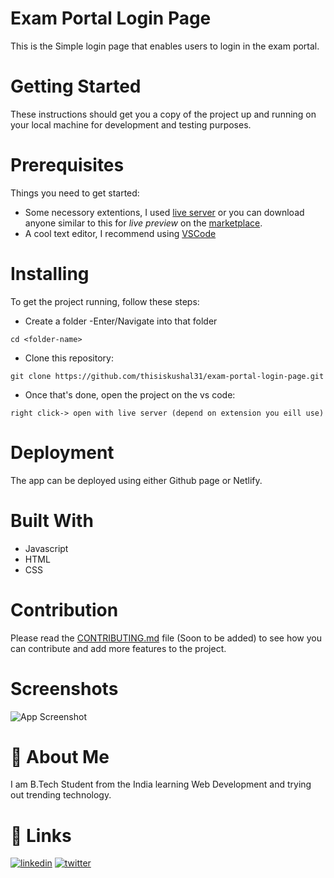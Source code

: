 # Exam Portal Login Page
This is the Simple login page that enables users to login in the exam portal.      

# Getting Started
These instructions should get you a copy of the project up and running on your local machine for development and testing purposes.

# Prerequisites
Things you need to get started:
- Some necessory extentions, I used [live server](https://marketplace.visualstudio.com/items?itemName=ritwickdey.LiveServer) or you can download anyone similar to this for *live preview* on the [marketplace](https://marketplace.visualstudio.com/).
- A cool text editor, I recommend using [VSCode](https://code.visualstudio.com/download)

# Installing
To get the project running, follow these steps:
- Create a folder
-Enter/Navigate into that folder
```
cd <folder-name>
```

- Clone this repository:
```
git clone https://github.com/thisiskushal31/exam-portal-login-page.git
```

- Once that's done, open the project on the vs code:
```
right click-> open with live server (depend on extension you eill use)
```

# Deployment
The app can be deployed using either Github page or Netlify.

# Built With
- Javascript
- HTML
- CSS

# Contribution
Please read the [CONTRIBUTING.md](#) file (Soon to be added) to see how you can contribute and add more features to the project.

# Screenshots

![App Screenshot](https://github.com/thisiskushal31/exam-portal-login-page/blob/main/images/Web_Output.png?raw=true)

# 🚀 About Me

I am B.Tech Student from the India learning Web Development and trying out trending technology.

# 🔗 Links
[![linkedin](https://img.shields.io/badge/linkedin-0A66C2?style=for-the-badge&logo=linkedin&logoColor=white)](https://www.linkedin.com/in/thisiskushalgupta/)
[![twitter](https://img.shields.io/badge/twitter-1DA1F2?style=for-the-badge&logo=twitter&logoColor=white)](https://twitter.com/thisis_kushal)

